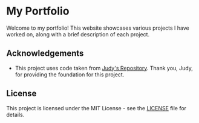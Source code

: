 # My Portfolio

Welcome to my portfolio! This website showcases various projects I have worked on, along with a brief description of each project.

## Acknowledgements

- This project uses code taken from [Judy's Repository](https://github.com/judygab). Thank you, Judy, for providing the foundation for this project.

## License

This project is licensed under the MIT License - see the [LICENSE](LICENSE) file for details.
